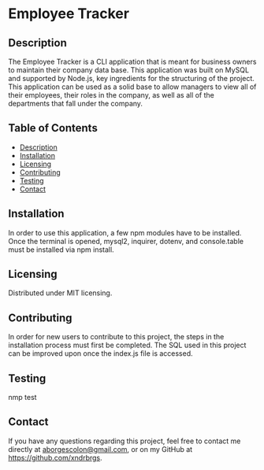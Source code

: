 
  
  # Employee Tracker

  ## Description

  The Employee Tracker is a CLI application that is meant for business owners to maintain their company data base. This application was built on MySQL and supported by Node.js, key ingredients for the structuring of the project. This application can be used as a solid base to allow managers to view all of their employees, their roles in the company, as well as all of the departments that fall under the company. 

  ## Table of Contents
  - [Description](#description)
  - [Installation](#installation)
  - [Licensing](#licensing)
  - [Contributing](#contributing)
  - [Testing](#testing)
  - [Contact](#contact)

  ## Installation
  In order to use this application, a few npm modules have to be installed. Once the terminal is opened, mysql2, inquirer, dotenv, and console.table must be installed via npm install.

  ## Licensing
  Distributed under MIT licensing. 

  ## Contributing
  In order for new users to contribute to this project, the steps in the installation process must first be completed. The SQL used in this project can be improved upon once the index.js file is accessed. 

  ## Testing
  nmp test

  ## Contact
  If you have any questions regarding this project, feel free to contact me directly at aborgescolon@gmail.com, or on my GitHub at https://github.com/xndrbrgs.
